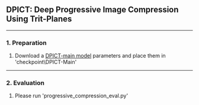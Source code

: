 ## DPICT: Deep Progressive Image Compression Using Trit-Planes

------
### 1. Preparation
1. Download a [DPICT-main model](link) parameters and place them in 'checkpoint\DPICT-Main\'

------
### 2. Evaluation
1. Please run 'progressive_compression_eval.py'

